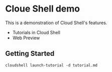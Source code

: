Cloue Shell demo
====

This is a demonstration of Cloud Shell's features.
- Tutorials in Cloud Shell
- Web Preview

## Getting Started

```
cloudshell launch-tutorial -d tutorial.md
```